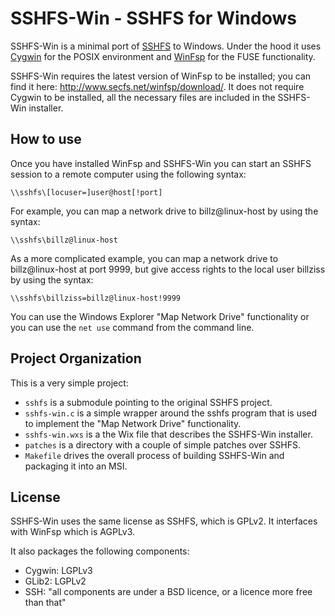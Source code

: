 # SSHFS-Win - SSHFS for Windows

SSHFS-Win is a minimal port of [SSHFS](https://github.com/libfuse/sshfs) to Windows. Under the hood it uses [Cygwin](https://cygwin.com) for the POSIX environment and [WinFsp](http://www.secfs.net/winfsp/) for the FUSE functionality.

SSHFS-Win requires the latest version of WinFsp to be installed; you can find it here: http://www.secfs.net/winfsp/download/. It does not require Cygwin to be installed, all the necessary files are included in the SSHFS-Win installer.

## How to use

Once you have installed WinFsp and SSHFS-Win you can start an SSHFS session to a remote computer using the following syntax:

    \\sshfs\[locuser=]user@host[!port]

For example, you can map a network drive to billz@linux-host by using the syntax:

    \\sshfs\billz@linux-host

As a more complicated example, you can map a network drive to billz@linux-host at port 9999, but give access rights to the local user billziss by using the syntax:

    \\sshfs\billziss=billz@linux-host!9999

You can use the Windows Explorer "Map Network Drive" functionality or you can use the `net use` command from the command line.

## Project Organization

This is a very simple project:

- `sshfs` is a submodule pointing to the original SSHFS project.
- `sshfs-win.c` is a simple wrapper around the sshfs program that is used to implement the "Map Network Drive" functionality.
- `sshfs-win.wxs` is a the Wix file that describes the SSHFS-Win installer.
- `patches` is a directory with a couple of simple patches over SSHFS.
- `Makefile` drives the overall process of building SSHFS-Win and packaging it into an MSI.

## License

SSHFS-Win uses the same license as SSHFS, which is GPLv2. It interfaces with WinFsp which is AGPLv3.

It also packages the following components:

- Cygwin: LGPLv3
- GLib2: LGPLv2
- SSH: "all components are under a BSD licence, or a licence more free than that"
